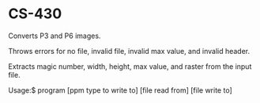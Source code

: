 # CS-430
Converts P3 and P6 images.

Throws errors for no file, invalid file, invalid max value, and invalid header.

Extracts magic number, width, height, max value, and raster from the input file.

Usage:$ program [ppm type to write to] [file read from] [file write to]
